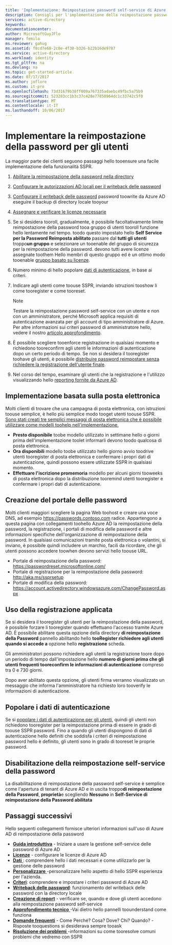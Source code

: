 ```yaml
---
title: 'Implementazione: Reimpostazione password self-service di Azure AD | Microsoft Docs'
description: Consigli per l'implementazione della reimpostazione password self-service di Azure AD
services: active-directory
keywords: 
documentationcenter: 
author: MicrosoftGuyJFlo
manager: femila
ms.reviewer: gahug
ms.assetid: f8cd7e68-2c8e-4f30-b326-b22b16de9787
ms.service: active-directory
ms.workload: identity
ms.tgt_pltfrm: na
ms.devlang: na
ms.topic: get-started-article
ms.date: 07/17/2017
ms.author: joflore
ms.custom: it-pro
ms.openlocfilehash: 73d31679b38ff009a767335adaebc49fbc5a75b9
ms.sourcegitcommit: 523283cc1b3c37c428e77850964dc1c33742c5f0
ms.translationtype: MT
ms.contentlocale: it-IT
ms.lasthandoff: 10/06/2017
---
```

# <a name="roll-out-password-reset-for-users"></a>Implementare la reimpostazione della password per gli utenti

La maggior parte dei clienti seguono passaggi hello tooensure una facile implementazione della funzionalità SSPR.

1. [Abilitare la reimpostazione della password nella directory](active-directory-passwords-getting-started.md)
2. [Configurare le autorizzazioni AD locali per il writeback delle password](active-directory-passwords-how-it-works.md#active-directory-permissions)
3. [Configurare il writeback delle password](active-directory-passwords-writeback.md#configuring-password-writeback) password toowrite da Azure AD eseguire il backup di directory locale tooyour
4. [Assegnare e verificare le licenze necessarie](active-directory-passwords-licensing.md)
5. Se si desidera tooroll, gradualmente, è possibile facoltativamente limite reimpostazione della password tooa gruppo di utenti tooroll funzione hello lentamente nel tempo. toodo questo impostato hello **Self Service per la Password Reimposta abilitato** passare dal **tutti gli utenti** troppo**un gruppo** e selezionare un tooenable del gruppo di sicurezza per la reimpostazione della password. devono tutti avere licenze assegnate toothem Hello membri di questo gruppo ed è un ottimo modo tooenable [gruppo basato su licenze](active-directory-passwords-licensing.md#enable-group-or-user-based-licensing).
6. Numero minimo di hello popolare [dati di autenticazione](active-directory-passwords-data.md), in base ai criteri.
7. Indicare agli utenti come toouse SSPR, inviando istruzioni tooshow li come tooregister e come tooreset.
    > [!NOTE]
    > Testare la reimpostazione password self-service con un utente e non con un amministratore, perché Microsoft applica requisiti di autenticazione avanzata per gli account di tipo amministratore di Azure. Per altre informazioni sui criteri password di amministratore hello, vedere il nostro [articolo approfondimento](active-directory-passwords-how-it-works.md).

8. È possibile scegliere tooenforce registrazione in qualsiasi momento e richiedono tooreconfirm agli utenti le informazioni di autenticazione dopo un certo periodo di tempo. Se non si desidera il tooregister toohave gli utenti, è possibile [distribuire password reimpostare senza richiedere la registrazione dell'utente finale](active-directory-passwords-data.md).
9. Nel corso del tempo, esaminare gli utenti che la registrazione e l'utilizzo visualizzando hello [reporting fornite da Azure AD](active-directory-passwords-reporting.md).

## <a name="email-based-rollout"></a>Implementazione basata sulla posta elettronica

Molti clienti di trovare che una campagna di posta elettronica, con istruzioni toouse semplice, è hello più semplice modo tooget utenti toouse SSPR. [Sono stati creati tre semplici messaggi di posta elettronica che è possibile utilizzare come modelli toohelp nell'implementazione.](https://onedrive.live.com/?authkey=%21AD5ZP%2D8RyJ2Cc6M&id=A0B59A91C740AB16%2125063&cid=A0B59A91C740AB16)

* **Presto disponibile** toobe modello utilizzato in settimane hello o giorni prima dell'implementazione toolet informarli devono toodo qualcosa di posta elettronica.
* **Ora disponibili** modello toobe utilizzato hello giorno avvio toodrive utenti tooregister di posta elettronica e confermare i propri dati di autenticazione, quindi possono essere utilizzate SSPR in qualsiasi momento.
* **Effettuare l'iscrizione promemoria** modello per alcuni giorni tooweeks di posta elettronica dopo la distribuzione tooremind utenti tooregister e confermare i propri dati di autenticazione.

## <a name="creating-your-own-password-portal"></a>Creazione del portale delle password

Molti clienti maggiori scegliere la pagina Web toohost e creare una voce DNS, ad esempio https://passwords.contoso.com radice. Appartengono a questa pagina con collegamenti toohello Azure AD la reimpostazione della password, la registrazione, i portali di modifica delle password e altre informazioni specifiche dell'organizzazione di reimpostazione della password. In qualsiasi comunicazioni tramite posta elettronica o volantini, si inviano, è possibile quindi includere un marchio, facili da ricordare, che gli utenti possono accedere toowhen devono servizi hello toouse URL.

* Portale di reimpostazione della password: https://passwordreset.microsoftonline.com/
* Portale di registrazione per la reimpostazione della password: http://aka.ms/ssprsetup
* Portale di modifica della password: https://account.activedirectory.windowsazure.com/ChangePassword.aspx

## <a name="using-enforced-registration"></a>Uso della registrazione applicata

Se si desidera il tooregister gli utenti per la reimpostazione della password, è possibile forzare li tooregister quando effettuano l'accesso tramite Azure AD. È possibile abilitare questa opzione della directory **di reimpostazione della Password** pannello abilitando hello **tooRegister richiedere agli utenti quando si accede a** opzione hello **registrazione** scheda.

Gli amministratori possono richiedere agli utenti la registrazione toore dopo un periodo di tempo dall'impostazione hello **numero di giorni prima che gli utenti frequenti tooreconfirm le informazioni di autenticazione** compreso tra 0 e 730 giorni.

Dopo aver abilitato questa opzione, gli utenti firma verranno visualizzato un messaggio che informa l'amministratore ha richiesto loro tooverify le informazioni di autenticazione.

## <a name="populate-authentication-data"></a>Popolare i dati di autenticazione

Se si [popolare i dati di autenticazione per gli utenti](active-directory-passwords-data.md), quindi gli utenti non richiedono tooregister per la reimpostazione prima di essere in grado di toouse SSPR password. Fino a quando gli utenti dispongono di dati di autenticazione hello definiti che soddisfa i criteri di reimpostazione password hello è definito, gli utenti sono in grado di tooreset le proprie password.

## <a name="disabling-self-service-password-reset"></a>Disabilitazione della reimpostazione self-service della password

La disabilitazione di reimpostazione della password self-service è semplice come l'apertura di tenant di Azure AD e in uscita troppo**di reimpostazione della Password**, **proprietà**e scegliendo **Nessuno** in  **Self-Service di reimpostazione della Password abilitata**

## <a name="next-steps"></a>Passaggi successivi

Hello seguenti collegamenti fornisce ulteriori informazioni sull'uso di Azure AD di reimpostazione della password

* [**Guida introduttiva**](active-directory-passwords-getting-started.md) - Iniziare a usare la gestione self-service delle password di Azure AD 
* [**Licenze**](active-directory-passwords-licensing.md) - configurare le licenze di Azure AD
* [**Dati** ](active-directory-passwords-data.md) : comprendere hello i dati necessari e come utilizzarlo per la gestione delle password
* [**Personalizzare** ](active-directory-passwords-customize.md) -personalizzare hello aspetto di hello SSPR esperienza per l'azienda.
* [**Criteri**](active-directory-passwords-policy.md): comprendere e impostare i criteri password di Azure AD
* [**Writeback delle password**](active-directory-passwords-writeback.md): funzionamento del writeback delle password con la directory locale
* [**Creazione di report**](active-directory-passwords-reporting.md) - verificare se, quando e dove gli utenti accedono alla reimpostazione password self-service
* [**Approfondimento tecnico** ](active-directory-passwords-how-it-works.md) -Vai dietro hello pannelli toounderstand come funziona
* [**Domande frequenti**](active-directory-passwords-faq.md) - Come Perché? Cosa? Dove? Chi? Quando? -Risposte tooquestions si desiderava sempre tooask
* [**Risoluzione dei problemi** ](active-directory-passwords-troubleshoot.md) -informazioni su come tooresolve comuni problemi che vedremo con SSPR
